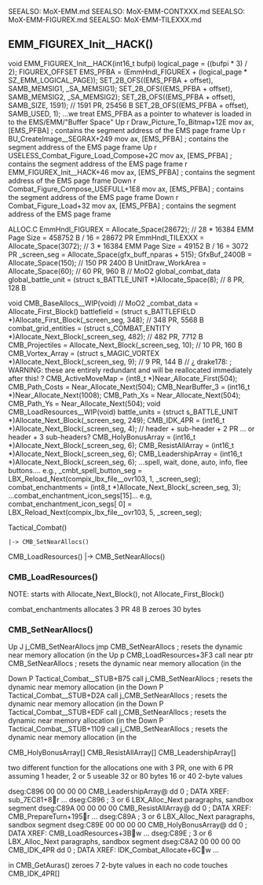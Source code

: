 
SEEALSO:  MoX-EMM.md
SEEALSO:  MoX-EMM-CONTXXX.md
SEEALSO:  MoX-EMM-FIGUREX.md
SEEALSO:  MoX-EMM-TILEXXX.md



## EMM_FIGUREX_Init__HACK()
void EMM_FIGUREX_Init__HACK(int16_t bufpi)
    logical_page = ((bufpi * 3) / 2);
    FIGUREX_OFFSET
    EMS_PFBA = (EmmHndl_FIGUREX + (logical_page * SZ_EMM_LOGICAL_PAGE));
    SET_2B_OFS((EMS_PFBA + offset), SAMB_MEMSIG1, _SA_MEMSIG1);
    SET_2B_OFS((EMS_PFBA + offset), SAMB_MEMSIG2, _SA_MEMSIG2);
    SET_2B_OFS((EMS_PFBA + offset), SAMB_SIZE, 1591);  // 1591 PR, 25456 B
    SET_2B_OFS((EMS_PFBA + offset), SAMB_USED, 1);
...we treat EMS_PFBA as a pointer to whatever is loaded in to the EMS/EMM/"Buffer Space"
Up   r Draw_Picture_To_Bitmap+12E                       mov     ax, [EMS_PFBA]                  ; contains the segment address of the EMS page frame
Up   r BU_CreateImage__SEGRAX+249                       mov     ax, [EMS_PFBA]                  ; contains the segment address of the EMS page frame
Up   r USELESS_Combat_Figure_Load_Compose+2C            mov     ax, [EMS_PFBA]                  ; contains the segment address of the EMS page frame
     r EMM_FIGUREX_Init__HACK+46                        mov     ax, [EMS_PFBA]                  ; contains the segment address of the EMS page frame
Down r Combat_Figure_Compose_USEFULL+1E8                mov     ax, [EMS_PFBA]                  ; contains the segment address of the EMS page frame
Down r Combat_Figure_Load+32                            mov     ax, [EMS_PFBA]                  ; contains the segment address of the EMS page frame





ALLOC.C
    EmmHndl_FIGUREX = Allocate_Space(28672);  // 28 * 16384 EMM Page Size = 458752 B / 16 = 28672 PR
    EmmHndl_TILEXXX = Allocate_Space(3072);   //  3 * 16384 EMM Page Size =  49152 B / 16 =  3072 PR
    _screen_seg = Allocate_Space(gfx_buff_nparas + 515);
    GfxBuf_2400B = Allocate_Space(150);  // 150 PR  2400 B
    UnitDraw_WorkArea = Allocate_Space(60);  // 60 PR, 960 B
    // MoO2  global_combat_data
    global_battle_unit = (struct s_BATTLE_UNIT *)Allocate_Space(8);  // 8 PR, 128 B


void CMB_BaseAllocs__WIP(void)
    // MoO2  _combat_data = Allocate_First_Block()
    battlefield = (struct s_BATTLEFIELD *)Allocate_First_Block(_screen_seg, 348);  // 348 PR, 5568 B
    combat_grid_entities = (struct s_COMBAT_ENTITY *)Allocate_Next_Block(_screen_seg, 482);  // 482 PR, 7712 B
    CMB_Projectiles = Allocate_Next_Block(_screen_seg, 10);  // 10 PR, 160 B
    CMB_Vortex_Array = (struct s_MAGIC_VORTEX *)Allocate_Next_Block(_screen_seg, 9);  // 9 PR, 144 B
    // ¿ drake178:  ; WARNING: these are entirely redundant and will be  reallocated immediately after this! ?
    CMB_ActiveMoveMap = (int8_t *)Near_Allocate_First(504);
    CMB_Path_Costs = Near_Allocate_Next(504);
    CMB_NearBuffer_3 = (int16_t *)Near_Allocate_Next(1008);
    CMB_Path_Xs = Near_Allocate_Next(504);
    CMB_Path_Ys = Near_Allocate_Next(504);
void CMB_LoadResources__WIP(void)
    battle_units = (struct s_BATTLE_UNIT *)Allocate_Next_Block(_screen_seg, 249);
    CMB_IDK_4PR = (int16_t *)Allocate_Next_Block(_screen_seg, 4);  // header + sub-header + 2 PR ... or header + 3 sub-headers?
    CMB_HolyBonusArray  = (int16_t *)Allocate_Next_Block(_screen_seg, 6);
    CMB_ResistAllArray  = (int16_t *)Allocate_Next_Block(_screen_seg, 6);
    CMB_LeadershipArray = (int16_t *)Allocate_Next_Block(_screen_seg, 6);
    ...spell, wait, done, auto, info, flee buttons.... e.g., _cmbt_spell_button_seg = LBX_Reload_Next(compix_lbx_file__ovr103, 1, _screen_seg);
    combat_enchantments = (int8_t *)Allocate_Next_Block(_screen_seg, 3);
    ...combat_enchantment_icon_segs[15]... e.g, combat_enchantment_icon_segs[ 0] = LBX_Reload_Next(compix_lbx_file__ovr103,  5, _screen_seg);




Tactical_Combat()

    |-> CMB_SetNearAllocs()

CMB_LoadResources()
    |-> CMB_SetNearAllocs()



### CMB_LoadResources()

NOTE: starts with Allocate_Next_Block(), not Allocate_First_Block()

combat_enchantments
    allocates 3 PR 48 B
    zeroes 30 bytes



### CMB_SetNearAllocs()

Up J j_CMB_SetNearAllocs   jmp     CMB_SetNearAllocs               ; resets the dynamic near memory allocation (in the
Up p CMB_LoadResources+3F3 call    near ptr CMB_SetNearAllocs      ; resets the dynamic near memory allocation (in the


Down P Tactical_Combat__STUB+B75  call    j_CMB_SetNearAllocs             ; resets the dynamic near memory allocation (in the
Down P Tactical_Combat__STUB+D2A  call    j_CMB_SetNearAllocs             ; resets the dynamic near memory allocation (in the
Down P Tactical_Combat__STUB+EDF  call    j_CMB_SetNearAllocs             ; resets the dynamic near memory allocation (in the
Down P Tactical_Combat__STUB+1109 call    j_CMB_SetNearAllocs             ; resets the dynamic near memory allocation (in the




CMB_HolyBonusArray[]
CMB_ResistAllArray[]
CMB_LeadershipArray[]

two different function for the allocations
one with 3 PR, one with 6 PR
assuming 1 header, 2 or 5 useable
32 or 80 bytes
16 or 40 2-byte values


dseg:C896 00 00 00 00                                     CMB_LeadershipArray@ dd 0               ; DATA XREF: sub_7EC81+8r ...
dseg:C896                                                                                         ; 3 or 6 LBX_Alloc_Next paragraphs, sandbox segment
dseg:C89A 00 00 00 00                                     CMB_ResistAllArray@ dd 0                ; DATA XREF: CMB_PrepareTurn+195r ...
dseg:C89A                                                                                         ; 3 or 6 LBX_Alloc_Next paragraphs, sandbox segment
dseg:C89E 00 00 00 00                                     CMB_HolyBonusArray@ dd 0                ; DATA XREF: CMB_LoadResources+3Bw ...
dseg:C89E                                                                                         ; 3 or 6 LBX_Alloc_Next paragraphs, sandbox segment
dseg:C8A2 00 00 00 00                                     CMB_IDK_4PR dd 0                        ; DATA XREF: IDK_Combat_Allocate+6Cw ...


in CMB_GetAuras()
    zeroes 7 2-byte values in each
        no code touches CMB_IDK_4PR[]
